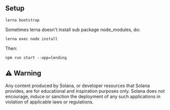 ## Setup

`lerna bootstrap`

Sometimes lerna doesn't install sub package node_modules, do:

`lerna exec node install`

Then:

`npm run start --app=lending`

## ⚠️ Warning

Any content produced by Solana, or developer resources that Solana provides, are for educational and inspiration purposes only. Solana does not encourage, induce or sanction the deployment of any such applications in violation of applicable laws or regulations.
